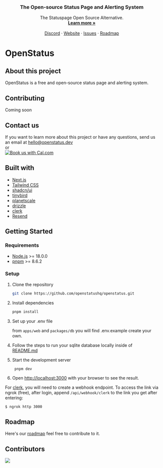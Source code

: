 <p align="center" style="margin-top: 120px">

  <h3 align="center">The Open-source Status Page and Alerting System
   </h3>

  <p align="center">
    The Statuspage Open Source Alternative.
    <br />
    <a href="https://www.openstatus.dev"><strong>Learn more »</strong></a>
    <br />
    <br />
    <a href="https://discord.gg/dHD4JtSfsn">Discord</a>
    ·
    <a href="https://www.openstatus.dev">Website</a>
    ·
    <a href="https://github.com/openstatushq/openstatus/issues">Issues</a>
    ·
    <a href="https://openstatus.productlane.com/roadmap">Roadmap</a>
  </p>
</p>

# OpenStatus

## About this project

OpenStatus is a free and open-source status page and alerting system.

## Contributing

Coming soon

## Contact us

If you want to learn more about this project or have any questions, send us an
email at [hello@openstatus.dev](mailto:hello@openstatus.dev) <br/> or <br/>
<a href="https://cal.com/thibault-openstatus/30min"><img alt="Book us with Cal.com" src="https://cal.com/book-with-cal-dark.svg" /></a>

## Built with

- [Next.js](https://nextjs.org/)
- [Tailwind CSS](https://tailwindcss.com/)
- [shadcn/ui](https://ui.shadcn.com/)
- [tinybird](http://tinybird.co/?ref=openstatus.dev)
- [planetscale](http://planetscale.com/)
- [drizzle](https://orm.drizzle.team/)
- [clerk](https://clerk.com/)
- [Resend](https://resend.com/)

## Getting Started

### Requirements

- [Node.js](https://nodejs.org/en/) >= 18.0.0
- [pnpm](https://pnpm.io/) >= 8.6.2

### Setup

1. Clone the repository

   ```sh
   git clone https://github.com/openstatushq/openstatus.git
   ```

2. Install dependencies

   ```sh
   pnpm install
   ```

3. Set up your .env file

   from `apps/web` and `packages/db` you will find .env.example create your own.

4. Follow the steps to run your sqlite database locally inside of
   [README.md](https://github.com/openstatusHQ/openstatus/packages/db/README.md)

5. Start the development server

   ```sh
    pnpm dev
   ```

6. Open [http://localhost:3000](http://localhost:3000) with your browser to see
   the result.

For [clerk](https://clerk.com), you will need to create a webhook endpoint. To
access the link via ngrok (free), after login, append `/api/webhook/clerk` to
the link you get after entering:

```
$ ngrok http 3000
```

## Roadmap

Here's our [roadmap](https://openstatus.productlane.com/roadmap) feel free to
contribute to it.

## Contributors

<a href="https://github.com/openstatushq/openstatus/graphs/contributors">
  <img src="https://contrib.rocks/image?repo=openstatushq/openstatus" />
</a>
